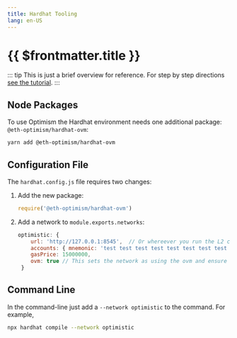 ```yaml
---
title: Hardhat Tooling
lang: en-US
---
```


# {{ $frontmatter.title }}

::: tip
This is just a brief overview for reference. For step by step directions [see the
tutorial](https://github.com/ethereum-optimism/optimism-tutorial/tree/main/hardhat).
:::

## Node Packages

To use Optimism the Hardhat environment needs one additional package: 
`@eth-optimism/hardhat-ovm`:

```sh
yarn add @eth-optimism/hardhat-ovm
```


## Configuration File

The `hardhat.config.js` file requires two changes:

1. Add the new package:
   ```javascript
   require('@eth-optimism/hardhat-ovm')
   ```
1. Add a network to `module.exports.networks`:
   ```javascript
   optimistic: {
       url: 'http://127.0.0.1:8545',  // Or whereever you run the L2 container       
       accounts: { mnemonic: 'test test test test test test test test test test test junk' },
       gasPrice: 15000000,          
       ovm: true // This sets the network as using the ovm and ensure contract will be compiled against that.
    }
    ```

## Command Line

In the command-line just add a `--network optimistic` to the command. For example,

```sh
npx hardhat compile --network optimistic
```
